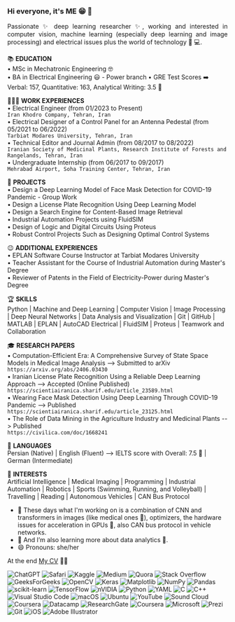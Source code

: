 ### Hi everyone, it's ME 😁 👋

<p align="justify">
Passionate ✨ deep learning researcher ✨, working and interested in computer vision, machine learning (especially deep learning and image processing) and electrical issues plus the world of technology 👀 💻. 

📚 **EDUCATION** </br>
  • MSc in Mechatronic Engineering 🤓 </br>
  • BA in Electrical Engineering 😃 - Power branch
  • GRE Test Scores ➡️ Verbal: 157, Quantitative: 163, Analytical Writing: 3.5 🎉

👩🏻‍💻 **WORK EXPERIENCES** </br>
• Electrical Engineer (from 01/2023 to Present) </br>
`Iran Khodro Company, Tehran, Iran` </br>
• Electrical Designer of a Control Panel for an Antenna Pedestal (from 05/2021 to 06/2022) </br>
`Tarbiat Modares University, Tehran, Iran` </br>
• Technical Editor and Journal Admin (from 08/2017 to 08/2022) </br>
`Iranian Society of Medicinal Plants, Research Institute of Forests and Rangelands, Tehran, Iran` </br> 
• Undergraduate Internship (from 06/2017 to 09/2017) </br>
`Mehrabad Airport, Soha Training Center, Tehran, Iran` </br>

🤔 **PROJECTS** </br>
• Design a Deep Learning Model of Face Mask Detection for COVID-19 Pandemic - Group Work </br>
•	Design a License Plate Recognition Using Deep Learning Model </br>
• Design a Search Engine for Content-Based Image Retrieval </br>
• Industrial Automation Projects using FluidSIM </br>
• Design of Logic and Digital Circuits Using Proteus </br>
• Robust Control Projects Such as Designing Optimal Control Systems </br>

😉 **ADDITIONAL EXPERIENCES** </br>
• EPLAN Software Course Instructor at Tarbiat Modares University </br>
• Teacher Assistant for the Course of Industrial Automation during Master's Degree </br>
• Reviewer of Patents in the Field of Electricity-Power during Master's Degree </br>

🏆 **SKILLS** </br>
Python | Machine and Deep Learning | Computer Vision | Image Processing | Deep Neural Networks | Data Analysis and Visualization | Git | GitHub | MATLAB | EPLAN | AutoCAD Electrical | FluidSIM | Proteus | Teamwork and Collaboration  

🎓 **RESEARCH PAPERS** </br>
• Computation-Efficient Era: A Comprehensive Survey of State Space Models in Medical Image Analysis --> Submitted to arXiv </br>
`https://arxiv.org/abs/2406.03430` </br>
• Iranian License Plate Recognition Using a Reliable Deep Learning Approach --> Accepted (Online Published) </br>
`https://scientiairanica.sharif.edu/article_23589.html` </br>
• Wearing Face Mask Detection Using Deep Learning Through COVID-19 Pandemic --> Published </br>
`https://scientiairanica.sharif.edu/article_23125.html` </br>
• The Role of Data Mining in the Agriculture Industry and Medicinal Plants --> Published </br>
`https://civilica.com/doc/1668241`

🤯 **LANGUAGES** </br>
Persian (Native) | English (Fluent) --> IELTS score with Overall: 7.5 🥳 | German (Intermediate)

🥹 **INTERESTS** </br>
Artificial Intelligence | Medical Imaging | Programming | Industrial Automation | Robotics | Sports (Swimming, Running, and Volleyball) | Travelling | Reading | Autonomous Vehicles | CAN Bus Protocol

- 🔭 These days what I'm working on is a combination of CNN and transformers in images (like medical ones 🩻), optimizers, the hardware issues for acceleration in GPUs 🔋, also CAN bus protocol in vehicle networks. 
- 🌱 And I’m also learning more about data analytics 🔦.
- 😄 Pronouns: she/her </br>

At the end [My CV](https://github.com/user-attachments/files/16565416/Soheila.Hatami.s.Curriculum.Vitae.pdf) 💪🏻

</p> 
  
![ChatGPT](https://img.shields.io/badge/chatGPT-74aa9c?style=for-the-badge&logo=openai&logoColor=white)
![Safari](https://img.shields.io/badge/Safari-000000?style=for-the-badge&logo=Safari&logoColor=white)
![Kaggle](https://img.shields.io/badge/Kaggle-035a7d?style=for-the-badge&logo=kaggle&logoColor=white)
![Medium](https://img.shields.io/badge/Medium-12100E?style=for-the-badge&logo=medium&logoColor=white)
![Quora](https://img.shields.io/badge/Quora-%23B92B27.svg?style=for-the-badge&logo=Quora&logoColor=white)
![Stack Overflow](https://img.shields.io/badge/-Stackoverflow-FE7A16?style=for-the-badge&logo=stack-overflow&logoColor=white)
![GeeksForGeeks](https://img.shields.io/badge/GeeksforGeeks-gray?style=for-the-badge&logo=geeksforgeeks&logoColor=35914c)
![OpenCV](https://img.shields.io/badge/opencv-%23white.svg?style=for-the-badge&logo=opencv&logoColor=white)
![Keras](https://img.shields.io/badge/Keras-%23D00000.svg?style=for-the-badge&logo=Keras&logoColor=white)
![Matplotlib](https://img.shields.io/badge/Matplotlib-%23ffffff.svg?style=for-the-badge&logo=Matplotlib&logoColor=black)
![NumPy](https://img.shields.io/badge/numpy-%23013243.svg?style=for-the-badge&logo=numpy&logoColor=white)
![Pandas](https://img.shields.io/badge/pandas-%23150458.svg?style=for-the-badge&logo=pandas&logoColor=white)
![scikit-learn](https://img.shields.io/badge/scikit--learn-%23F7931E.svg?style=for-the-badge&logo=scikit-learn&logoColor=white)
![TensorFlow](https://img.shields.io/badge/TensorFlow-%23FF6F00.svg?style=for-the-badge&logo=TensorFlow&logoColor=white)
![nVIDIA](https://img.shields.io/badge/nVIDIA-%2376B900.svg?style=for-the-badge&logo=nVIDIA&logoColor=white)
![Python](https://img.shields.io/badge/python-3670A0?style=for-the-badge&logo=python&logoColor=ffdd54)
![YAML](https://img.shields.io/badge/yaml-%23ffffff.svg?style=for-the-badge&logo=yaml&logoColor=151515)
![C](https://img.shields.io/badge/c-%2300599C.svg?style=for-the-badge&logo=c&logoColor=white)
![C++](https://img.shields.io/badge/c++-%2300599C.svg?style=for-the-badge&logo=c%2B%2B&logoColor=white)
![Visual Studio Code](https://img.shields.io/badge/Visual%20Studio%20Code-0078d7.svg?style=for-the-badge&logo=visual-studio-code&logoColor=white)
![macOS](https://img.shields.io/badge/mac%20os-000000?style=for-the-badge&logo=macos&logoColor=F0F0F0)
![Ubuntu](https://img.shields.io/badge/Ubuntu-E95420?style=for-the-badge&logo=ubuntu&logoColor=white)
![YouTube](https://img.shields.io/badge/YouTube-%23FF0000.svg?style=for-the-badge&logo=YouTube&logoColor=white)
![Sound Cloud](https://img.shields.io/badge/sound%20cloud-FF5500?style=for-the-badge&logo=soundcloud&logoColor=white)
![Coursera](https://img.shields.io/badge/Coursera-%230056D2.svg?style=for-the-badge&logo=Coursera&logoColor=white)
![Datacamp](https://img.shields.io/badge/Datacamp-05192D?style=for-the-badge&logo=datacamp&logoColor=03E860)
![ResearchGate](https://img.shields.io/badge/ResearchGate-00CCBB?style=for-the-badge&logo=ResearchGate&logoColor=white)
![Coursera](https://img.shields.io/badge/Coursera-%230056D2.svg?style=for-the-badge&logo=Coursera&logoColor=white)
![Microsoft](https://img.shields.io/badge/Microsoft-0078D4?style=for-the-badge&logo=microsoft&logoColor=white)
![Prezi](https://img.shields.io/badge/Prezi-%23000000.svg?style=for-the-badge&logo=Prezi&logoColor=white)
![Git](https://img.shields.io/badge/git-%23F05033.svg?style=for-the-badge&logo=git&logoColor=white)
![iOS](https://img.shields.io/badge/iOS-000000?style=for-the-badge&logo=ios&logoColor=white)
![Adobe Illustrator](https://img.shields.io/badge/adobe%20illustrator-%23FF9A00.svg?style=for-the-badge&logo=adobe%20illustrator&logoColor=white)
